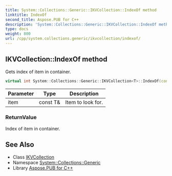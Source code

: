 ```yaml
---
title: System::Collections::Generic::IKVCollection::IndexOf method
linktitle: IndexOf
second_title: Aspose.PUB for C++
description: 'System::Collections::Generic::IKVCollection::IndexOf method. Gets index of item in container in C++.'
type: docs
weight: 800
url: /cpp/system.collections.generic/ikvcollection/indexof/
---
```

## IKVCollection::IndexOf method


Gets index of item in container.

```cpp
virtual int System::Collections::Generic::IKVCollection<T>::IndexOf(const T &item) const override
```


| Parameter | Type | Description |
| --- | --- | --- |
| item | const T\& | Item to look for. |

### ReturnValue

Index of item in container.

## See Also

* Class [IKVCollection](../)
* Namespace [System::Collections::Generic](../../)
* Library [Aspose.PUB for C++](../../../)
